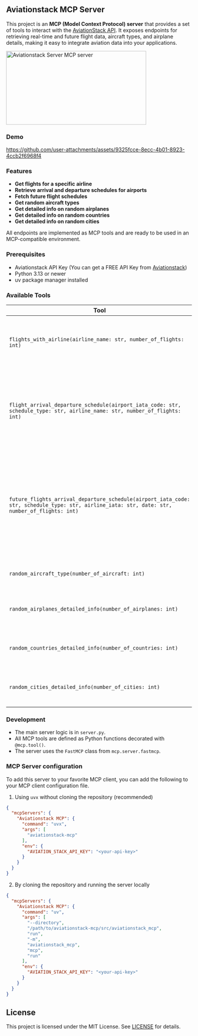 ## Aviationstack MCP Server

This project is an **MCP (Model Context Protocol) server** that provides a set of tools to interact with the [AviationStack API](https://aviationstack.com/). It exposes endpoints for retrieving real-time and future flight data, aircraft types, and airplane details, making it easy to integrate aviation data into your applications.

<a href="https://glama.ai/mcp/servers/@Pradumnasaraf/aviationstack-mcp">
  <img width="380" height="200" src="https://glama.ai/mcp/servers/@Pradumnasaraf/aviationstack-mcp/badge" alt="Aviationstack Server MCP server" />
</a>

### Demo

https://github.com/user-attachments/assets/9325fcce-8ecc-4b01-8923-4ccb2f6968f4

### Features

- **Get flights for a specific airline**
- **Retrieve arrival and departure schedules for airports**
- **Fetch future flight schedules**
- **Get random aircraft types**
- **Get detailed info on random airplanes**
- **Get detailed info on random countries**
- **Get detailed info on random cities**

All endpoints are implemented as MCP tools and are ready to be used in an MCP-compatible environment.

### Prerequisites

- Aviationstack API Key (You can get a FREE API Key from [Aviationstack](https://aviationstack.com/signup/free))
- Python 3.13 or newer
- uv package manager installed

### Available Tools

| Tool | Description | Parameters |
|------|-------------|------------|
| `flights_with_airline(airline_name: str, number_of_flights: int)` | Get a random sample of flights for a specific airline. | - **`airline_name`**: Name of the airline (e.g., "Delta Air Lines")<br> - **`number_of_flights`**: Number of flights to return |
| `flight_arrival_departure_schedule(airport_iata_code: str, schedule_type: str, airline_name: str, number_of_flights: int)` | Get arrival or departure schedules for a given airport and airline. | - **`airport_iata_code`**: IATA code of the airport (e.g., "JFK")<br> - **`schedule_type`**: "arrival" or "departure"<br> - **`airline_name`**: Name of the airline<br> - **`number_of_flights`**: Number of flights to return |
| `future_flights_arrival_departure_schedule(airport_iata_code: str, schedule_type: str, airline_iata: str, date: str, number_of_flights: int)` | Get future scheduled flights for a given airport, airline, and date. | - **`airport_iata_code`** : IATA code of the airport<br> - **`schedule_type`**: "arrival" or "departure"<br> - **`airline_iata`**: IATA code of the airline (e.g., "DL" for Delta)<br> - **`date`**: Date in `YYYY-MM-DD` format<br> - **`number_of_flights`**: Number of flights to return |
| `random_aircraft_type(number_of_aircraft: int)` | Get random aircraft types. | - **`number_of_aircraft`**: Number of aircraft types to return |
| `random_airplanes_detailed_info(number_of_airplanes: int)` | Get detailed info on random airplanes. | - **`number_of_airplanes`**: Number of airplanes to return |
| `random_countries_detailed_info(number_of_countries: int)` | Get detailed info on random countries. | - **`number_of_countries`**: Number of countries to return |
| `random_cities_detailed_info(number_of_cities: int)` | Get detailed info on random cities. | - **`number_of_cities`**: Number of cities to return |

### Development

- The main server logic is in `server.py`.
- All MCP tools are defined as Python functions decorated with `@mcp.tool()`.
- The server uses the `FastMCP` class from `mcp.server.fastmcp`.

### MCP Server configuration

To add this server to your favorite MCP client, you can add the following to your MCP client configuration file.

1. Using `uvx` without cloning the repository (recommended)

```json
{
  "mcpServers": {
    "Aviationstack MCP": {
      "command": "uvx",
      "args": [
        "aviationstack-mcp"
      ],
      "env": {
        "AVIATION_STACK_API_KEY": "<your-api-key>"
      }
    }
  }
}
```

2. By cloning the repository and running the server locally

```json
{
  "mcpServers": {
    "Aviationstack MCP": {
      "command": "uv",
      "args": [
        "--directory",
        "/path/to/aviationstack-mcp/src/aviationstack_mcp",
        "run",
        "-m",
        "aviationstack_mcp",
        "mcp",
        "run"
      ],
      "env": {
        "AVIATION_STACK_API_KEY": "<your-api-key>"
      }
    }
  }
}
```

## License

This project is licensed under the MIT License. See [LICENSE](LICENSE) for details.